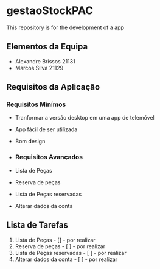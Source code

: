 # gestaoStockPAC
This repository is for the development of a app 

## Elementos da Equipa 
* Alexandre Brissos 21131
* Marcos Silva 21129

## Requisitos da Aplicação 
### Requisitos Minímos 
* Tranformar a versão desktop em uma app de telemóvel
* App fácil de ser utilizada
* Bom design 

* ### Requisitos Avançados 
* Lista de Peças
* Reserva de peças
* Lista de Peças reservadas
* Alterar dados da conta 

## Lista de Tarefas
1. Lista de Peças - [] - por realizar
2. Reserva de peças - [ ] - por realizar
3. Lista de Peças reservadas - [ ] - por realizar
4. Alterar dados da conta  - [ ] - por realizar


